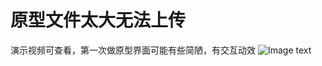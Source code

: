 # 原型文件太大无法上传
演示视频可查看，第一次做原型界面可能有些简陋，有交互动效
![Image text](https://github.com/kunnkkk/AxureRP-medical-treatment-App/blob/master/%E6%88%AA%E5%9B%BE/%E8%BF%87%E6%B8%A1%E9%A1%B5.PNG)
